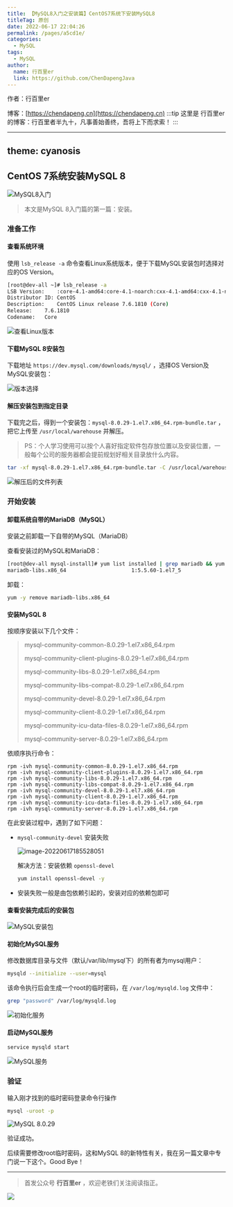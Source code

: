 ```yaml
---
title: 【MySQL8入门之安装篇】CentOS7系统下安装MySQL8
titleTag: 原创
date: 2022-06-17 22:04:26
permalink: /pages/a5cd1e/
categories: 
  - MySQL
tags: 
  - MySQL
author: 
  name: 行百里er
  link: https://github.com/ChenDapengJava
---
```


作者：行百里er

博客：[https://chendapeng.cn](https://chendapeng.cn)
:::tip
这里是 行百里er 的博客：行百里者半九十，凡事善始善终，吾将上下而求索！
:::


---
theme: cyanosis
---
## CentOS 7系统安装MySQL 8

![MySQL8入门](https://p3-juejin.byteimg.com/tos-cn-i-k3u1fbpfcp/e3f83fe609bc416d9009e07fe20bdf28~tplv-k3u1fbpfcp-zoom-1.image)

> 本文是MySQL 8入门篇的第一篇：安装。

### 准备工作

#### 查看系统环境

使用 `lsb_release -a` 命令查看Linux系统版本，便于下载MySQL安装包时选择对应的OS Version。

```sh
[root@dev-all ~]# lsb_release -a
LSB Version:	:core-4.1-amd64:core-4.1-noarch:cxx-4.1-amd64:cxx-4.1-noarch:desktop-4.1-amd64:desktop-4.1-noarch:languages-4.1-amd64:languages-4.1-noarch:printing-4.1-amd64:printing-4.1-noarch
Distributor ID:	CentOS
Description:	CentOS Linux release 7.6.1810 (Core) 
Release:	7.6.1810
Codename:	Core
```

![查看Linux版本](https://p3-juejin.byteimg.com/tos-cn-i-k3u1fbpfcp/cbfd1d1da1ec44acb4f8da863f77311f~tplv-k3u1fbpfcp-zoom-1.image)

#### 下载MySQL 8安装包

下载地址 `https://dev.mysql.com/downloads/mysql/` ，选择OS Version及MySQL安装包：

![版本选择](https://p3-juejin.byteimg.com/tos-cn-i-k3u1fbpfcp/83e9c0342f0a4cd0aa13d179565f7dbc~tplv-k3u1fbpfcp-zoom-1.image)

#### 解压安装包到指定目录

下载完之后，得到一个安装包：`mysql-8.0.29-1.el7.x86_64.rpm-bundle.tar` ，把它上传至 `/usr/local/warehouse` 并解压。

>  PS：个人学习使用可以按个人喜好指定软件包存放位置以及安装位置，一般每个公司的服务器都会提前规划好相关目录放什么内容。

```sh
tar -xf mysql-8.0.29-1.el7.x86_64.rpm-bundle.tar -C /usr/local/warehouse/mysql-install/
```

![解压后的文件列表](https://p3-juejin.byteimg.com/tos-cn-i-k3u1fbpfcp/239fb9b390154a28a66991353336e097~tplv-k3u1fbpfcp-zoom-1.image)

### 开始安装

#### 卸载系统自带的MariaDB（MySQL）

安装之前卸载一下自带的MySQL（MariaDB）

查看安装过的MySQL和MariaDB：

```sh
[root@dev-all mysql-install]# yum list installed | grep mariadb && yum list installed | grep mysql
mariadb-libs.x86_64                     1:5.5.60-1.el7_5               @anaconda
```

卸载：

```sh
yum -y remove mariadb-libs.x86_64
```

#### 安装MySQL 8

按顺序安装以下几个文件：

> mysql-community-common-8.0.29-1.el7.x86_64.rpm
>
> mysql-community-client-plugins-8.0.29-1.el7.x86_64.rpm
>
> mysql-community-libs-8.0.29-1.el7.x86_64.rpm
>
> mysql-community-libs-compat-8.0.29-1.el7.x86_64.rpm
>
> mysql-community-devel-8.0.29-1.el7.x86_64.rpm
>
> mysql-community-client-8.0.29-1.el7.x86_64.rpm
>
> mysql-community-icu-data-files-8.0.29-1.el7.x86_64.rpm
>
> mysql-community-server-8.0.29-1.el7.x86_64.rpm

依顺序执行命令：

```
rpm -ivh mysql-community-common-8.0.29-1.el7.x86_64.rpm
rpm -ivh mysql-community-client-plugins-8.0.29-1.el7.x86_64.rpm
rpm -ivh mysql-community-libs-8.0.29-1.el7.x86_64.rpm
rpm -ivh mysql-community-libs-compat-8.0.29-1.el7.x86_64.rpm
rpm -ivh mysql-community-devel-8.0.29-1.el7.x86_64.rpm
rpm -ivh mysql-community-client-8.0.29-1.el7.x86_64.rpm
rpm -ivh mysql-community-icu-data-files-8.0.29-1.el7.x86_64.rpm
rpm -ivh mysql-community-server-8.0.29-1.el7.x86_64.rpm
```

在此安装过程中，遇到了如下问题：

- `mysql-community-devel` 安装失败

  ![image-20220617185528051](https://p3-juejin.byteimg.com/tos-cn-i-k3u1fbpfcp/259b82cee07f4306a9e8ed2f305a7f99~tplv-k3u1fbpfcp-zoom-1.image)

  解决方法：安装依赖 `openssl-devel`

  ```sh
  yum install openssl-devel -y
  ```

- 安装失败一般是由包依赖引起的，安装对应的依赖包即可

#### 查看安装完成后的安装包

![MySQL安装包](https://p3-juejin.byteimg.com/tos-cn-i-k3u1fbpfcp/31e18547bc6b42c39cadd7d60af73d8a~tplv-k3u1fbpfcp-zoom-1.image)

#### 初始化MySQL服务

修改数据库目录与文件（默认/var/lib/mysql下）的所有者为mysql用户：

```sh
mysqld --initialize --user=mysql
```

该命令执行后会生成一个root的临时密码，在 `/var/log/mysqld.log` 文件中：

```sh
grep "password" /var/log/mysqld.log
```

![初始化服务](https://p3-juejin.byteimg.com/tos-cn-i-k3u1fbpfcp/dd58d5a1201546a0b076ebac40338902~tplv-k3u1fbpfcp-zoom-1.image)

#### 启动MySQL服务

```sh
service mysqld start
```

![MySQL服务](https://p3-juejin.byteimg.com/tos-cn-i-k3u1fbpfcp/77603f16a8c349b88d05b56011f979d2~tplv-k3u1fbpfcp-zoom-1.image)

### 验证

输入刚才找到的临时密码登录命令行操作

```sh
mysql -uroot -p
```

![MySQL 8.0.29](https://p3-juejin.byteimg.com/tos-cn-i-k3u1fbpfcp/178c08ee547a4fc88be6058b2774d7c5~tplv-k3u1fbpfcp-zoom-1.image)

验证成功。

后续需要修改root临时密码，这和MySQL 8的新特性有关，我在另一篇文章中专门说一下这个。Good Bye！

---
> 首发公众号 **行百里er** ，欢迎老铁们关注阅读指正。

![](https://chendapeng.cn/images/about/wxqrcode.png)
